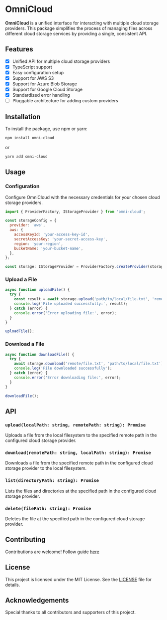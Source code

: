 # OmniCloud

**OmniCloud** is a unified interface for interacting with multiple cloud storage providers. This package simplifies the process of managing files across different cloud storage services by providing a single, consistent API.

## Features

- [x] Unified API for multiple cloud storage providers
- [x] TypeScript support
- [x] Easy configuration setup
- [x] Support for AWS S3
- [x] Support for Azure Blob Storage
- [x] Support for Google Cloud Storage
- [x] Standardized error handling
- [ ] Pluggable architecture for adding custom providers

## Installation

To install the package, use npm or yarn:

```bash
npm install omni-cloud
```

or

```bash
yarn add omni-cloud
```

## Usage

### Configuration

Configure OmniCloud with the necessary credentials for your chosen cloud storage providers.

```javascript
import { ProviderFactory, IStorageProvider } from 'omni-cloud';

const storageConfig = {
  provider: 'aws',
  aws: {
    accessKeyId: 'your-access-key-id',
    secretAccessKey: 'your-secret-access-key',
    region: 'your-region',
    bucketName: 'your-bucket-name',
  },
};

const storage: IStorageProvider = ProviderFactory.createProvider(storageConfig);

```

### Upload a File

```javascript
async function uploadFile() {
  try {
    const result = await storage.upload('path/to/local/file.txt', 'remote/file.txt');
    console.log('File uploaded successfully:', result);
  } catch (error) {
    console.error('Error uploading file:', error);
  }
}

uploadFile();
```

### Download a File

```javascript
async function downloadFile() {
  try {
    await storage.download('remote/file.txt', 'path/to/local/file.txt');
    console.log('File downloaded successfully');
  } catch (error) {
    console.error('Error downloading file:', error);
  }
}

downloadFile();
```

## API

### `upload(localPath: string, remotePath: string): Promise`

Uploads a file from the local filesystem to the specified remote path in the configured cloud storage provider.

### `download(remotePath: string, localPath: string): Promise`

Downloads a file from the specified remote path in the configured cloud storage provider to the local filesystem.

### `list(directoryPath: string): Promise`

Lists the files and directories at the specified path in the configured cloud storage provider.

### `delete(filePath: string): Promise`

Deletes the file at the specified path in the configured cloud storage provider.

## Contributing

Contributions are welcome! Follow guide [here](CONTRIBUTING.md)

## License

This project is licensed under the MIT License. See the [LICENSE](LICENSE) file for details.

## Acknowledgements

Special thanks to all contributors and supporters of this project.

